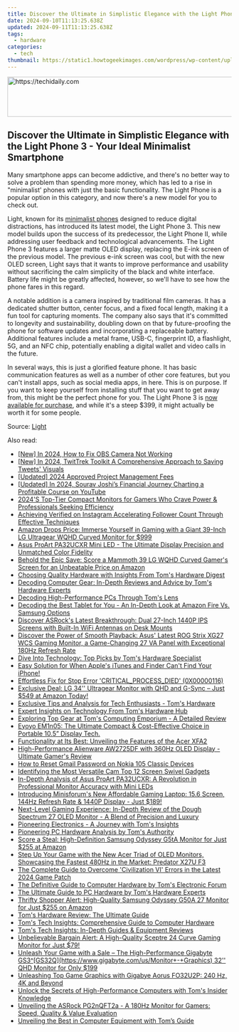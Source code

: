 ```yaml
---
title: Discover the Ultimate in Simplistic Elegance with the Light Phone 3 - Your Ideal Minimalist Smartphone
date: 2024-09-10T11:13:25.638Z
updated: 2024-09-11T11:13:25.638Z
tags:
  - hardware
categories:
  - tech
thumbnail: https://static1.howtogeekimages.com/wordpress/wp-content/uploads/2024/06/light-phone-iii.jpg
---
```






<!-- affiliate ads begin -->
<a href="https://ephamedtechinc.pxf.io/c/5597632/2137212/26400" target="_top" id="2137212">
  <img src="//a.impactradius-go.com/display-ad/26400-2137212" border="0" alt="https://techidaily.com" width="728" height="90"/>
</a>
<img height="0" width="0" src="https://ephamedtechinc.pxf.io/i/5597632/2137212/26400" style="position:absolute;visibility:hidden;" border="0" />
<!-- affiliate ads end -->




## Discover the Ultimate in Simplistic Elegance with the Light Phone 3 - Your Ideal Minimalist Smartphone

Many smartphone apps can become addictive, and there's no better way to solve a problem than spending more money, which has led to a rise in "minimalist' phones with just the basic functionality. The Light Phone is a popular option in this category, and now there's a new model for you to check out.

 Light, known for its [minimalist phones](https://facebook-record-videos.techidaily.com/short-form-content-breakdown-now-for-2024/) designed to reduce digital distractions, has introduced its latest model, the Light Phone 3\. This new model builds upon the success of its predecessor, the Light Phone II, while addressing user feedback and technological advancements. The Light Phone 3 features a larger matte OLED display, replacing the E-ink screen of the previous model. The previous e-ink screen was cool, but with the new OLED screen, Light says that it wants to improve performance and usability without sacrificing the calm simplicity of the black and white interface. Battery life might be greatly affected, however, so we'll have to see how the phone fares in this regard.

 A notable addition is a camera inspired by traditional film cameras. It has a dedicated shutter button, center focus, and a fixed focal length, making it a fun tool for capturing moments. The company also says that it's committed to longevity and sustainability, doubling down on that by future-proofing the phone for software updates and incorporating a replaceable battery. Additional features include a metal frame, USB-C, fingerprint ID, a flashlight, 5G, and an NFC chip, potentially enabling a digital wallet and video calls in the future.

 In several ways, this is just a glorified feature phone. It has basic communication features as well as a number of other core features, but you can't install apps, such as social media apps, in here. This is on purpose. If you want to keep yourself from installing stuff that you want to get away from, this might be the perfect phone for you. The Light Phone 3 is [now available for purchase](https://thelightphone.com/shop/products/light-phone-iii), and while it's a steep $399, it might actually be worth it for some people.

 Source: [Light](https://www.thelightphone.com/blog/introducing-the-light-phone-iii)

<ins class="adsbygoogle"
     style="display:block"
     data-ad-format="autorelaxed"
     data-ad-client="ca-pub-7571918770474297"
     data-ad-slot="1223367746"></ins>



<ins class="adsbygoogle"
     style="display:block"
     data-ad-client="ca-pub-7571918770474297"
     data-ad-slot="8358498916"
     data-ad-format="auto"
     data-full-width-responsive="true"></ins>

<span class="atpl-alsoreadstyle">Also read:</span>
<div><ul>
<li><a href="https://screen-sharing-recording.techidaily.com/new-in-2024-how-to-fix-obs-camera-not-working/"><u>[New] In 2024, How to Fix OBS Camera Not Working</u></a></li>
<li><a href="https://twitter-videos.techidaily.com/new-in-2024-twittrek-toolkit-a-comprehensive-approach-to-saving-tweets-visuals/"><u>[New] In 2024, TwitTrek Toolkit  A Comprehensive Approach to Saving Tweets' Visuals</u></a></li>
<li><a href="https://youtube-docs.techidaily.com/ed-2024-approved-project-management-fees/"><u>[Updated] 2024 Approved  Project Management Fees</u></a></li>
<li><a href="https://youtube-sure.techidaily.com/ed-in-2024-sourav-joshis-financial-journey-charting-a-profitable-course-on-youtube/"><u>[Updated] In 2024, Sourav Joshi’s Financial Journey  Charting a Profitable Course on YouTube</u></a></li>
<li><a href="https://hardware-tips.techidaily.com/2024s-top-tier-compact-monitors-for-gamers-who-crave-power-and-professionals-seeking-efficiency/"><u>2024'S Top-Tier Compact Monitors for Gamers Who Crave Power & Professionals Seeking Efficiency</u></a></li>
<li><a href="https://instagram-video-recordings.techidaily.com/achieving-verified-on-instagram-accelerating-follower-count-through-effective-techniques/"><u>Achieving Verified on Instagram  Accelerating Follower Count Through Effective Techniques</u></a></li>
<li><a href="https://hardware-tips.techidaily.com/amazon-drops-price-immerse-yourself-in-gaming-with-a-giant-39-inch-lg-ultragear-wqhd-curved-monitor-for-999/"><u>Amazon Drops Price: Immerse Yourself in Gaming with a Giant 39-Inch LG Ultragear WQHD Curved Monitor for $999</u></a></li>
<li><a href="https://hardware-tips.techidaily.com/asus-proart-pa32ucxr-mini-led-the-ultimate-display-precision-and-unmatched-color-fidelity/"><u>Asus ProArt PA32UCXR Mini LED - The Ultimate Display Precision and Unmatched Color Fidelity</u></a></li>
<li><a href="https://hardware-tips.techidaily.com/behold-the-epic-save-score-a-mammoth-39-lg-wqhd-curved-gamers-screen-for-an-unbeatable-price-on-amazon/"><u>Behold the Epic Save: Score a Mammoth 39 LG WQHD Curved Gamer's Screen for an Unbeatable Price on Amazon</u></a></li>
<li><a href="https://hardware-tips.techidaily.com/choosing-quality-hardware-with-insights-from-toms-hardware-digest/"><u>Choosing Quality Hardware with Insights From Tom's Hardware Digest</u></a></li>
<li><a href="https://hardware-tips.techidaily.com/decoding-computer-gear-in-depth-reviews-and-advice-by-toms-hardware-experts/"><u>Decoding Computer Gear: In-Depth Reviews and Advice by Tom's Hardware Experts</u></a></li>
<li><a href="https://hardware-tips.techidaily.com/decoding-high-performance-pcs-through-toms-lens/"><u>Decoding High-Performance PCs Through Tom's Lens</u></a></li>
<li><a href="https://buynow-marvelous.techidaily.com/decoding-the-best-tablet-for-you-an-in-depth-look-at-amazon-fire-vs-samsung-options/"><u>Decoding the Best Tablet for You - An In-Depth Look at Amazon Fire Vs. Samsung Options</u></a></li>
<li><a href="https://hardware-tips.techidaily.com/discover-asrocks-latest-breakthrough-dual-27-inch-1440p-ips-screens-with-built-in-wifi-antennas-on-desk-mounts/"><u>Discover ASRock's Latest Breakthrough: Dual 27-Inch 1440P IPS Screens with Built-In WiFi Antennas on Desk Mounts</u></a></li>
<li><a href="https://hardware-tips.techidaily.com/discover-the-power-of-smooth-playback-asus-latest-rog-strix-xg27-wcs-gaming-monitor-a-game-changing-27-va-panel-with-exceptional-180hz-refresh-rate/"><u>Discover the Power of Smooth Playback: Asus' Latest ROG Strix XG27 WCS Gaming Monitor, a Game-Changing 27 VA Panel with Exceptional 180Hz Refresh Rate</u></a></li>
<li><a href="https://hardware-tips.techidaily.com/dive-into-technology-top-picks-by-toms-hardware-specialist/"><u>Dive Into Technology: Top Picks by Tom's Hardware Specialist</u></a></li>
<li><a href="https://fox-that.techidaily.com/easy-solution-for-when-apples-itunes-and-finder-cant-find-your-iphone/"><u>Easy Solution for When Apple's iTunes and Finder Can't Find Your iPhone!</u></a></li>
<li><a href="https://blue-screen-error.techidaily.com/effortless-fix-for-stop-error-criticalprocessdied-0x00000116/"><u>Effortless Fix for Stop Error 'CRITICAL_PROCESS_DIED' (0X00000116)</u></a></li>
<li><a href="https://hardware-tips.techidaily.com/1723862820287-exclusive-deal-lg-34-ultragear-monitor-with-qhd-and-g-sync-just-549-at-amazon-today/"><u>Exclusive Deal: LG 34'' Ultragear Monitor with QHD and G-Sync – Just $549 at Amazon Today!</u></a></li>
<li><a href="https://hardware-tips.techidaily.com/exclusive-tips-and-analysis-for-tech-enthusiasts-toms-hardware/"><u>Exclusive Tips and Analysis for Tech Enthusiasts - Tom's Hardware</u></a></li>
<li><a href="https://hardware-tips.techidaily.com/expert-insights-on-technology-from-toms-hardware-hub/"><u>Expert Insights on Technology From Tom's Hardware Hub</u></a></li>
<li><a href="https://hardware-tips.techidaily.com/exploring-top-gear-at-toms-computing-emporium-a-detailed-review/"><u>Exploring Top Gear at Tom's Computing Emporium - A Detailed Review</u></a></li>
<li><a href="https://hardware-tips.techidaily.com/1723862838291-eyoyo-em1n05-the-ultimate-compact-and-cost-effective-choice-in-portable-105-display-tech/"><u>Eyoyo EM1n05: The Ultimate Compact & Cost-Effective Choice in Portable 10.5” Display Tech.</u></a></li>
<li><a href="https://buynow-help.techidaily.com/functionality-at-its-best-unveiling-the-features-of-the-acer-xfa2/"><u>Functionality at Its Best: Unveiling the Features of the Acer XFA2</u></a></li>
<li><a href="https://hardware-tips.techidaily.com/high-performance-alienware-aw2725df-with-360hz-oled-display-ultimate-gamers-review/"><u>High-Performance Alienware AW2725DF with 360Hz OLED Display - Ultimate Gamer's Review</u></a></li>
<li><a href="https://easy-unlock-android.techidaily.com/how-to-reset-gmail-password-on-nokia-105-classic-devices-by-drfone-android/"><u>How to Reset Gmail Password on Nokia 105 Classic Devices</u></a></li>
<li><a href="https://youtube-tips.techidaily.com/ifying-the-most-versatile-cam-top-12-screen-swivel-gadgets/"><u>Identifying the Most Versatile Cam  Top 12 Screen Swivel Gadgets</u></a></li>
<li><a href="https://hardware-tips.techidaily.com/in-depth-analysis-of-asus-proart-pa32ucxr-a-revolution-in-professional-monitor-accuracy-with-mini-leds/"><u>In-Depth Analysis of Asus ProArt PA32UCXR: A Revolution in Professional Monitor Accuracy with Mini LEDs</u></a></li>
<li><a href="https://hardware-tips.techidaily.com/1723862761231-introducing-minisforums-new-affordable-gaming-laptop-156-screen-144hz-refresh-rate-and-1440p-display-just-189/"><u>Introducing Minisforum's New Affordable Gaming Laptop: 15.6 Screen, 144Hz Refresh Rate & 1440P Display - Just $189!</u></a></li>
<li><a href="https://hardware-tips.techidaily.com/next-level-gaming-experience-in-depth-review-of-the-dough-spectrum-27-oled-monitor-a-blend-of-precision-and-luxury/"><u>Next-Level Gaming Experience: In-Depth Review of the Dough Spectrum 27 OLED Monitor - A Blend of Precision and Luxury</u></a></li>
<li><a href="https://hardware-tips.techidaily.com/pioneering-electronics-a-journey-with-toms-insights/"><u>Pioneering Electronics - A Journey with Tom's Insights</u></a></li>
<li><a href="https://hardware-tips.techidaily.com/pioneering-pc-hardware-analysis-by-toms-authority/"><u>Pioneering PC Hardware Analysis by Tom's Authority</u></a></li>
<li><a href="https://hardware-tips.techidaily.com/1723862761478-score-a-steal-high-definition-samsung-odyssey-g5ta-monitor-for-just-255-at-amazon/"><u>Score a Steal: High-Definition Samsung Odyssey G5tA Monitor for Just $255 at Amazon</u></a></li>
<li><a href="https://hardware-tips.techidaily.com/step-up-your-game-with-the-new-acer-triad-of-oled-monitors-showcasing-the-fastest-480hz-in-the-market-predator-x27u-f3/"><u>Step Up Your Game with the New Acer Triad of OLED Monitors, Showcasing the Fastest 480Hz in the Market: Predator X27U F3</u></a></li>
<li><a href="https://win-answers.techidaily.com/the-complete-guide-to-overcome-civilization-vi-errors-in-the-latest-2024-game-patch/"><u>The Complete Guide to Overcome 'Civilization VI' Errors in the Latest 2024 Game Patch</u></a></li>
<li><a href="https://hardware-tips.techidaily.com/the-definitive-guide-to-computer-hardware-by-toms-electronic-forum/"><u>The Definitive Guide to Computer Hardware by Tom's Electronic Forum</u></a></li>
<li><a href="https://hardware-tips.techidaily.com/the-ultimate-guide-to-pc-hardware-by-toms-hardware-experts/"><u>The Ultimate Guide to PC Hardware by Tom's Hardware Experts</u></a></li>
<li><a href="https://hardware-tips.techidaily.com/1723862841845-thrifty-shopper-alert-high-quality-samsung-odyssey-g50a-27-monitor-for-just-255-on-amazon/"><u>Thrifty Shopper Alert: High-Quality Samsung Odyssey G50A 27 Monitor for Just $255 on Amazon</u></a></li>
<li><a href="https://hardware-tips.techidaily.com/toms-hardware-review-the-ultimate-guide/"><u>Tom's Hardware Review: The Ultimate Guide</u></a></li>
<li><a href="https://hardware-tips.techidaily.com/toms-tech-insights-comprehensive-guide-to-computer-hardware/"><u>Tom's Tech Insights: Comprehensive Guide to Computer Hardware</u></a></li>
<li><a href="https://hardware-tips.techidaily.com/toms-tech-insights-in-depth-guides-and-equipment-reviews/"><u>Tom's Tech Insights: In-Depth Guides & Equipment Reviews</u></a></li>
<li><a href="https://hardware-tips.techidaily.com/unbelievable-bargain-alert-a-high-quality-sceptre-24-curve-gaming-monitor-for-just-79/"><u>Unbelievable Bargain Alert: A High-Quality Sceptre 24 Curve Gaming Monitor for Just $79!</u></a></li>
<li><a href="https://hardware-tips.techidaily.com/unleash-your-game-with-a-sale-the-high-performance-gigabyte-gs3gs32qhttpswwwgigabytecomusmonitorplus-plusgraphics-32-qhd-monitor-for-only-199/"><u>Unleash Your Game with a Sale – The High-Performance Gigabyte GS3^[GS32Q](https://www.gigabyte.com/us/Monitor+-+Graphics) 32'' QHD Monitor for Only $199</u></a></li>
<li><a href="https://hardware-tips.techidaily.com/1723862781819-unleashing-top-game-graphics-with-gigabye-aorus-fo32u2p-240-hz-4k-and-beyond/"><u>Unleashing Top Game Graphics with Gigabye Aorus FO32U2P: 240 Hz, 4K and Beyond</u></a></li>
<li><a href="https://hardware-tips.techidaily.com/unlock-the-secrets-of-high-performance-computers-with-toms-insider-knowledge/"><u>Unlock the Secrets of High-Performance Computers with Tom's Insider Knowledge</u></a></li>
<li><a href="https://hardware-tips.techidaily.com/unveiling-the-asrock-pg2nqft2a-a-180hz-monitor-for-gamers-speed-quality-and-value-evaluation/"><u>Unveiling the ASRock PG2nQFT2a - A 180Hz Monitor for Gamers: Speed, Quality & Value Evaluation</u></a></li>
<li><a href="https://hardware-tips.techidaily.com/unveiling-the-best-in-computer-equipment-with-toms-guide/"><u>Unveiling the Best in Computer Equipment with Tom’s Guide</u></a></li>
</ul></div>
